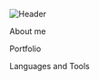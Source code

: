 ![Header](https://github.com/Noyan-K/Noyan-K/blob/main/assets/awake%20✓.gif)

About me

Portfolio

Languages and Tools
